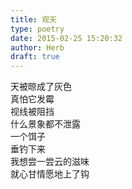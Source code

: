 ```yaml
---  
title: 观天  
type: poetry  
date: 2015-02-25 15:20:32  
author: Herb  
draft: true
---  
```

天被晾成了灰色  
真怕它发霉  
视线被阻挡  
什么景象都不泄露  
一个饵子  
垂钓下来  
我想尝一尝云的滋味  
就心甘情愿地上了钩